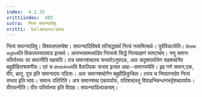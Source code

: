 ```yaml
---
index:  4.1.35
vrittiindex:  485
sutra:  नित्यं सपत्न्यादिषु
vritti:  balamanorama 
---
```


नित्यं सपत्न्यादिषु। विषयसप्तम्येषा। सपत्न्यादिविषये तत्सिद्ध्यर्थं नित्यं नत्वमित्यर्थः। पूर्वविकल्पेति। `विभाषा सपूर्वस्ये`ति विकल्पस्यापवाद इत्यर्थः। आरम्भसामर्थ्यादेव नित्यत्वे सिद्धे नित्यग्रहणं स्पष्टार्थम्। ननु समानः पतिर्यस्याः सा सपत्नीति वक्षयति। तत्र समानशब्दस्य सभावोऽनुपपन्नः, अतः सदृशपर्यायेण सहशब्देनैव बहुव्रीहिराश्रयणीयः। एवं च `वोपसर्जनस्ये`ति वैकल्पिकः सभाव इत्यत आह--समानस्येति। इह गणे समान,एक, वीर, भ्रातृ, पुत्र इति समानादयः पठिताः। अतः समानशब्देनैन बहुव्रीहिकुचितः। तस्य च निपातनादेव नित्यं सभाव इति भावः। समानः पतिरिति। अत्र समानशब्द एकपर्यायः, पतिशब्दस्तु विवाहनिबन्धनभर्तृशब्दपर्यायः। वीरपत्नीति। वीरः पतिर्यस्या इति विग्रहः। सपत्न्यादित्वान्नत्वम्।

